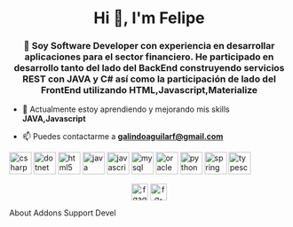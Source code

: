 <h1 align="center">Hi 👋, I'm Felipe</h1>
<h3 align="center">💬 Soy Software Developer con experiencia en desarrollar aplicaciones para el sector financiero. He participado en desarrollo tanto del lado del BackEnd construyendo servicios REST con JAVA y C# así como la participación de lado del FrontEnd utilizando HTML,Javascript,Materialize</h3>

- 🌱 Actualmente estoy aprendiendo y mejorando mis skills **JAVA,Javascript**

- 📫 Puedes contactarme a **galindoaguilarf@gmail.com**

<p align="left"><img src="https://devicons.github.io/devicon/devicon.git/icons/csharp/csharp-original.svg" alt="csharp" width="40" height="40"/> <img src="https://devicons.github.io/devicon/devicon.git/icons/dot-net/dot-net-original-wordmark.svg" alt="dotnet" width="40" height="40"/> <img src="https://devicons.github.io/devicon/devicon.git/icons/html5/html5-original-wordmark.svg" alt="html5" width="40" height="40"/> <img src="https://devicons.github.io/devicon/devicon.git/icons/java/java-original-wordmark.svg" alt="java" width="40" height="40"/> <img src="https://devicons.github.io/devicon/devicon.git/icons/javascript/javascript-original.svg" alt="javascript" width="40" height="40"/> <img src="https://devicons.github.io/devicon/devicon.git/icons/mysql/mysql-original-wordmark.svg" alt="mysql" width="40" height="40"/> <img src="https://devicons.github.io/devicon/devicon.git/icons/oracle/oracle-original.svg" alt="oracle" width="40" height="40"/> <img src="https://devicons.github.io/devicon/devicon.git/icons/python/python-original.svg" alt="python" width="40" height="40"/> <img src="https://www.vectorlogo.zone/logos/springio/springio-icon.svg" alt="spring" width="40" height="40"/> <img src="https://devicons.github.io/devicon/devicon.git/icons/typescript/typescript-original.svg" alt="typescript" width="40" height="40"/></p>

<p align="center">
<a href="https://twitter.com/fgaguilar" target="blank"><img align="center" src="https://cdn.jsdelivr.net/npm/simple-icons@3.0.1/icons/twitter.svg" alt="fgaguilar" height="30" width="30" /></a>
<a href="https://linkedin.com/in/fg-aguilar" target="blank"><img align="center" src="https://cdn.jsdelivr.net/npm/simple-icons@3.0.1/icons/linkedin.svg" alt="fg-aguilar" height="30" width="30" /></a>
</p>
About
Addons
Support
Devel
